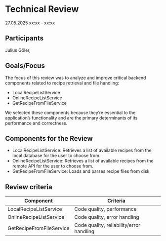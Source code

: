 # Technical Review
27.05.2025 xx:xx - xx:xx

## Participants
Julius Göler, 

## Goals/Focus
The focus of this review was to analyze and improve critical backend components related to recipe retrieval and file handling:
- LocalRecipeListService
- OnlineRecipeListService
- GetRecipeFromFileService

We selected these components because they’re essential to the application’s functionality and are the primary determinants of its performance and correctness.

## Components for the Review
 - LocalRecipeListService: Retrieves a list of available recipes from the local database for the user to choose from.
 - OnlineRecipeListService: Retrieves a list of available recipes from the remote API for the user to choose from.
 - GetRecipeFromFileService: Loads and parses recipe files from disk.

## Review criteria
| Component                | Criteria |
|--------------------------|----------|
| LocalRecipeListService   | Code quality, performance |
| OnlineRecipeListService  | Code quality, error handling |
| GetRecipeFromFileService | Code quality, reliability/error handling |



